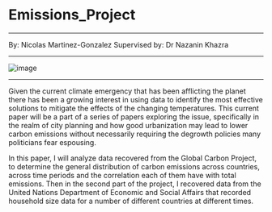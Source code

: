 # Emissions_Project
***
By: Nicolas Martinez-Gonzalez
Supervised by: Dr Nazanin Khazra
***
![image](https://user-images.githubusercontent.com/123042849/229584388-d9e30e4f-7ab4-4344-a189-d116fa91137c.png)
***
Given the current climate emergency that has been afflicting the planet there has been a growing interest in using data to identify the most effective solutions to mitigate the effects of the changing temperatures. This current paper will be a part of a series of papers exploring the issue, specifically in the realm of city planning and how good urbanization may lead to lower carbon emissions without necessarily requiring the degrowth policies many politicians fear espousing.

In this paper, I will analyze data recovered from the Global Carbon Project, to determine the general distribution of carbon emissions across countries, across time periods and the correlation each of them have with total emissions. Then in the second part of the project, I recovered data from the United Nations Department of Economic and Social Affairs that recorded household size data for a number of different countries at different times.
